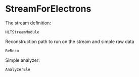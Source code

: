 StreamForElectrons
==================

The stream definition:

    HLTStreamModule

Reconstruction path to run on the stream and simple raw data

    ReReco

Simple analyzer:

    AnalyzerEle

